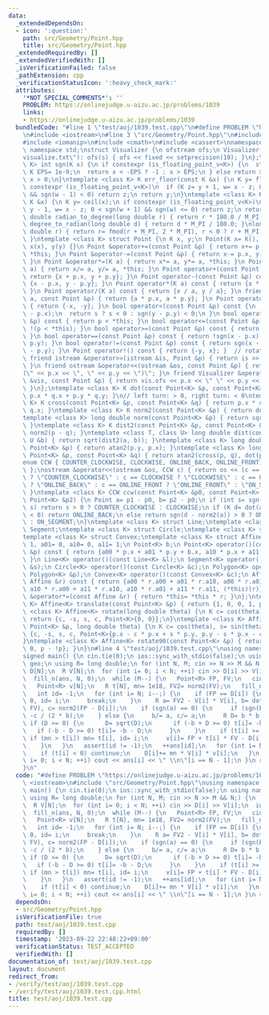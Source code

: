 ```yaml
---
data:
  _extendedDependsOn:
  - icon: ':question:'
    path: src/Geometry/Point.hpp
    title: src/Geometry/Point.hpp
  _extendedRequiredBy: []
  _extendedVerifiedWith: []
  _isVerificationFailed: false
  _pathExtension: cpp
  _verificationStatusIcon: ':heavy_check_mark:'
  attributes:
    '*NOT_SPECIAL_COMMENTS*': ''
    PROBLEM: https://onlinejudge.u-aizu.ac.jp/problems/1039
    links:
    - https://onlinejudge.u-aizu.ac.jp/problems/1039
  bundledCode: "#line 1 \"test/aoj/1039.test.cpp\"\n#define PROBLEM \"https://onlinejudge.u-aizu.ac.jp/problems/1039\"\
    \n#include <iostream>\n#line 3 \"src/Geometry/Point.hpp\"\n#include <fstream>\n\
    #include <iomanip>\n#include <cmath>\n#include <cassert>\nnamespace geo {\nusing\
    \ namespace std;\nstruct Visualizer {\n ofstream ofs;\n Visualizer(string s= \"\
    visualize.txt\"): ofs(s) { ofs << fixed << setprecision(10); }\n};\ntemplate <class\
    \ K> int sgn(K x) {\n if constexpr (is_floating_point_v<K>) {\n  static constexpr\
    \ K EPS= 1e-9;\n  return x < -EPS ? -1 : x > EPS;\n } else return x < 0 ? -1 :\
    \ x > 0;\n}\ntemplate <class K> K err_floor(const K &x) {\n K y= floor(x);\n if\
    \ constexpr (is_floating_point_v<K>)\n  if (K z= y + 1, w= x - z; 0 <= sgn(w)\
    \ && sgn(w - 1) < 0) return z;\n return y;\n}\ntemplate <class K> K err_ceil(const\
    \ K &x) {\n K y= ceil(x);\n if constexpr (is_floating_point_v<K>)\n  if (K z=\
    \ y - 1, w= x - z; 0 < sgn(w + 1) && sgn(w) <= 0) return z;\n return y;\n}\nlong\
    \ double radian_to_degree(long double r) { return r * 180.0 / M_PI; }\nlong double\
    \ degree_to_radian(long double d) { return d * M_PI / 180.0; }\nlong double normalize_radian(long\
    \ double r) { return r= fmod(r + M_PI, 2 * M_PI), r < 0 ? r + M_PI : r - M_PI;\
    \ }\ntemplate <class K> struct Point {\n K x, y;\n Point(K x= K(), K y= K()):\
    \ x(x), y(y) {}\n Point &operator+=(const Point &p) { return x+= p.x, y+= p.y,\
    \ *this; }\n Point &operator-=(const Point &p) { return x-= p.x, y-= p.y, *this;\
    \ }\n Point &operator*=(K a) { return x*= a, y*= a, *this; }\n Point &operator/=(K\
    \ a) { return x/= a, y/= a, *this; }\n Point operator+(const Point &p) const {\
    \ return {x + p.x, y + p.y}; }\n Point operator-(const Point &p) const { return\
    \ {x - p.x, y - p.y}; }\n Point operator*(K a) const { return {x * a, y * a};\
    \ }\n Point operator/(K a) const { return {x / a, y / a}; }\n friend Point operator*(K\
    \ a, const Point &p) { return {a * p.x, a * p.y}; }\n Point operator-() const\
    \ { return {-x, -y}; }\n bool operator<(const Point &p) const {\n  int s= sgn(x\
    \ - p.x);\n  return s ? s < 0 : sgn(y - p.y) < 0;\n }\n bool operator>(const Point\
    \ &p) const { return p < *this; }\n bool operator<=(const Point &p) const { return\
    \ !(p < *this); }\n bool operator>=(const Point &p) const { return !(*this < p);\
    \ }\n bool operator==(const Point &p) const { return !sgn(x - p.x) && !sgn(y -\
    \ p.y); }\n bool operator!=(const Point &p) const { return sgn(x - p.x) || sgn(y\
    \ - p.y); }\n Point operator!() const { return {-y, x}; }  // rotate 90 degree\n\
    \ friend istream &operator>>(istream &is, Point &p) { return is >> p.x >> p.y;\
    \ }\n friend ostream &operator<<(ostream &os, const Point &p) { return os << \"\
    (\" << p.x << \", \" << p.y << \")\"; }\n friend Visualizer &operator<<(Visualizer\
    \ &vis, const Point &p) { return vis.ofs << p.x << \" \" << p.y << \"\\n\", vis;\
    \ }\n};\ntemplate <class K> K dot(const Point<K> &p, const Point<K> &q) { return\
    \ p.x * q.x + p.y * q.y; }\n// left turn: > 0, right turn: < 0\ntemplate <class\
    \ K> K cross(const Point<K> &p, const Point<K> &q) { return p.x * q.y - p.y *\
    \ q.x; }\ntemplate <class K> K norm2(const Point<K> &p) { return dot(p, p); }\n\
    template <class K> long double norm(const Point<K> &p) { return sqrt(norm2(p));\
    \ }\ntemplate <class K> K dist2(const Point<K> &p, const Point<K> &q) { return\
    \ norm2(p - q); }\ntemplate <class T, class U> long double dist(const T &a, const\
    \ U &b) { return sqrt(dist2(a, b)); }\ntemplate <class K> long double angle(const\
    \ Point<K> &p) { return atan2(p.y, p.x); }\ntemplate <class K> long double angle(const\
    \ Point<K> &p, const Point<K> &q) { return atan2(cross(p, q), dot(p, q)); }\n\
    enum CCW { COUNTER_CLOCKWISE, CLOCKWISE, ONLINE_BACK, ONLINE_FRONT, ON_SEGMENT\
    \ };\nostream &operator<<(ostream &os, CCW c) { return os << (c == COUNTER_CLOCKWISE\
    \ ? \"COUNTER_CLOCKWISE\" : c == CLOCKWISE ? \"CLOCKWISE\" : c == ONLINE_BACK\
    \ ? \"ONLINE_BACK\" : c == ONLINE_FRONT ? \"ONLINE_FRONT\" : \"ON_SEGMENT\");\
    \ }\ntemplate <class K> CCW ccw(const Point<K> &p0, const Point<K> &p1, const\
    \ Point<K> &p2) {\n Point a= p1 - p0, b= p2 - p0;\n if (int s= sgn(cross(a, b));\
    \ s) return s > 0 ? COUNTER_CLOCKWISE : CLOCKWISE;\n if (K d= dot(a, b); sgn(d)\
    \ < 0) return ONLINE_BACK;\n else return sgn(d - norm2(a)) > 0 ? ONLINE_FRONT\
    \ : ON_SEGMENT;\n}\ntemplate <class K> struct Line;\ntemplate <class K> struct\
    \ Segment;\ntemplate <class K> struct Circle;\ntemplate <class K> struct Polygon;\n\
    template <class K> struct Convex;\ntemplate <class K> struct Affine {\n K a00=\
    \ 1, a01= 0, a10= 0, a11= 1;\n Point<K> b;\n Point<K> operator()(const Point<K>\
    \ &p) const { return {a00 * p.x + a01 * p.y + b.x, a10 * p.x + a11 * p.y + b.y};\
    \ }\n Line<K> operator()(const Line<K> &l);\n Segment<K> operator()(const Segment<K>\
    \ &s);\n Circle<K> operator()(const Circle<K> &c);\n Polygon<K> operator()(const\
    \ Polygon<K> &p);\n Convex<K> operator()(const Convex<K> &c);\n Affine operator*(const\
    \ Affine &r) const { return {a00 * r.a00 + a01 * r.a10, a00 * r.a01 + a01 * r.a11,\
    \ a10 * r.a00 + a11 * r.a10, a10 * r.a01 + a11 * r.a11, (*this)(r)}; }\n Affine\
    \ &operator*=(const Affine &r) { return *this= *this * r; }\n};\ntemplate <class\
    \ K> Affine<K> translate(const Point<K> &p) { return {1, 0, 0, 1, p}; }\ntemplate\
    \ <class K> Affine<K> rotate(long double theta) {\n K c= cos(theta), s= sin(theta);\n\
    \ return {c, -s, s, c, Point<K>{0, 0}};\n}\ntemplate <class K> Affine<K> rotate(const\
    \ Point<K> &p, long double theta) {\n K c= cos(theta), s= sin(theta);\n return\
    \ {c, -s, s, c, Point<K>{p.x - c * p.x + s * p.y, p.y - s * p.x - c * p.y}};\n\
    }\ntemplate <class K> Affine<K> rotate90(const Point<K> &p) { return {0, -1, 1,\
    \ 0, p - !p}; }\n}\n#line 4 \"test/aoj/1039.test.cpp\"\nusing namespace std;\n\
    signed main() {\n cin.tie(0);\n ios::sync_with_stdio(false);\n using namespace\
    \ geo;\n using R= long double;\n for (int N, M; cin >> N >> M && N;) {\n  Point<R>\
    \ D[N];\n  R V[N];\n  for (int i= 0; i < N; ++i) cin >> D[i] >> V[i];\n  int ans[N];\n\
    \  fill_n(ans, N, 0);\n  while (M--) {\n   Point<R> FP, FV;\n   cin >> FP >> FV;\n\
    \   Point<R> v[N];\n   R t[N], mn= 1e18, FV2= norm2(FV);\n   fill_n(t, N, -1);\n\
    \   int id= -1;\n   for (int i= N; i--;) {\n    if (FP == D[i]) {\n     mn= t[i]=\
    \ 0, id= i;\n     break;\n    }\n    R a= FV2 - V[i] * V[i], b= dot(FP - D[i],\
    \ FV), c= norm2(FP - D[i]);\n    if (sgn(a) == 0) {\n     if (sgn(b) != 0) t[i]=\
    \ -c / (2 * b);\n    } else {\n     b/= a, c/= a;\n     R D= b * b - c;\n    \
    \ if (D >= 0) {\n      D= sqrt(D);\n      if (-b + D >= 0) t[i]= -b + D;\n   \
    \   if (-b - D >= 0) t[i]= -b - D;\n     }\n    }\n    if (t[i] >= 0) {\n    \
    \ if (mn > t[i]) mn= t[i], id= i;\n     v[i]= FP + t[i] * FV - D[i], v[i]/= norm(v[i]);\n\
    \    }\n   }\n   assert(id != -1);\n   ++ans[id];\n   for (int i= N; i--;) {\n\
    \    if (t[i] < 0) continue;\n    D[i]+= mn * V[i] * v[i];\n   }\n  }\n  for (int\
    \ i= 0; i < N; ++i) cout << ans[i] << \" \\n\"[i == N - 1];\n }\n return 0;\n\
    }\n"
  code: "#define PROBLEM \"https://onlinejudge.u-aizu.ac.jp/problems/1039\"\n#include\
    \ <iostream>\n#include \"src/Geometry/Point.hpp\"\nusing namespace std;\nsigned\
    \ main() {\n cin.tie(0);\n ios::sync_with_stdio(false);\n using namespace geo;\n\
    \ using R= long double;\n for (int N, M; cin >> N >> M && N;) {\n  Point<R> D[N];\n\
    \  R V[N];\n  for (int i= 0; i < N; ++i) cin >> D[i] >> V[i];\n  int ans[N];\n\
    \  fill_n(ans, N, 0);\n  while (M--) {\n   Point<R> FP, FV;\n   cin >> FP >> FV;\n\
    \   Point<R> v[N];\n   R t[N], mn= 1e18, FV2= norm2(FV);\n   fill_n(t, N, -1);\n\
    \   int id= -1;\n   for (int i= N; i--;) {\n    if (FP == D[i]) {\n     mn= t[i]=\
    \ 0, id= i;\n     break;\n    }\n    R a= FV2 - V[i] * V[i], b= dot(FP - D[i],\
    \ FV), c= norm2(FP - D[i]);\n    if (sgn(a) == 0) {\n     if (sgn(b) != 0) t[i]=\
    \ -c / (2 * b);\n    } else {\n     b/= a, c/= a;\n     R D= b * b - c;\n    \
    \ if (D >= 0) {\n      D= sqrt(D);\n      if (-b + D >= 0) t[i]= -b + D;\n   \
    \   if (-b - D >= 0) t[i]= -b - D;\n     }\n    }\n    if (t[i] >= 0) {\n    \
    \ if (mn > t[i]) mn= t[i], id= i;\n     v[i]= FP + t[i] * FV - D[i], v[i]/= norm(v[i]);\n\
    \    }\n   }\n   assert(id != -1);\n   ++ans[id];\n   for (int i= N; i--;) {\n\
    \    if (t[i] < 0) continue;\n    D[i]+= mn * V[i] * v[i];\n   }\n  }\n  for (int\
    \ i= 0; i < N; ++i) cout << ans[i] << \" \\n\"[i == N - 1];\n }\n return 0;\n}"
  dependsOn:
  - src/Geometry/Point.hpp
  isVerificationFile: true
  path: test/aoj/1039.test.cpp
  requiredBy: []
  timestamp: '2023-09-22 22:48:22+09:00'
  verificationStatus: TEST_ACCEPTED
  verifiedWith: []
documentation_of: test/aoj/1039.test.cpp
layout: document
redirect_from:
- /verify/test/aoj/1039.test.cpp
- /verify/test/aoj/1039.test.cpp.html
title: test/aoj/1039.test.cpp
---
```

